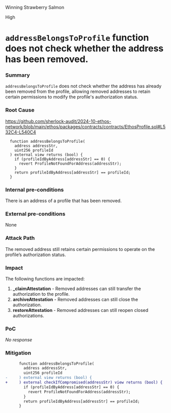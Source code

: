 Winning Strawberry Salmon

High

# `addressBelongsToProfile` function does not check whether the address has been removed.

### Summary

`addressBelongsToProfile` does not check whether the address has already been removed from the profile, allowing removed addresses to retain certain permissions to modify the profile's authorization status.

### Root Cause

https://github.com/sherlock-audit/2024-10-ethos-network/blob/main/ethos/packages/contracts/contracts/EthosProfile.sol#L532C4-L540C4
```solidity
  function addressBelongsToProfile(
    address addressStr,
    uint256 profileId
  ) external view returns (bool) {
    if (profileIdByAddress[addressStr] == 0) {
      revert ProfileNotFoundForAddress(addressStr);
    }
    return profileIdByAddress[addressStr] == profileId;
  }
```

### Internal pre-conditions

There is an address of a profile that has been removed.

### External pre-conditions

None

### Attack Path

The removed address still retains certain permissions to operate on the profile’s authorization status.

### Impact

The following functions are impacted:

1. **_claimAttestation** - Removed addresses can still transfer the authorization to the profile.
2. **archiveAttestation** - Removed addresses can still close the authorization.
3. **restoreAttestation** - Removed addresses can still reopen closed authorizations.

### PoC

_No response_

### Mitigation

```diff
      function addressBelongsToProfile(
        address addressStr,
        uint256 profileId
-     ) external view returns (bool) {
+     ) external checkIfCompromised(addressStr) view returns (bool) {
        if (profileIdByAddress[addressStr] == 0) {
          revert ProfileNotFoundForAddress(addressStr);
        }
        return profileIdByAddress[addressStr] == profileId;
      }
```